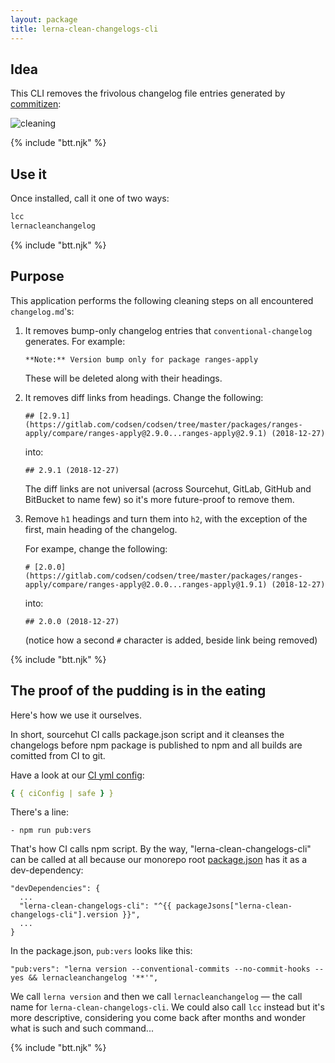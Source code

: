```yaml
---
layout: package
title: lerna-clean-changelogs-cli
---
```


## Idea

This CLI removes the frivolous changelog file entries generated by [commitizen](https://www.npmjs.com/package/git-cz):

![cleaning](/images/package-lerna-clean-changelogs-deleted.png)

{% include "btt.njk" %}

## Use it

Once installed, call it one of two ways:

```bash
lcc
lernacleanchangelog
```

{% include "btt.njk" %}

## Purpose

This application performs the following cleaning steps on all encountered `changelog.md`'s:

1. It removes bump-only changelog entries that `conventional-changelog` generates. For example:

   ```
   **Note:** Version bump only for package ranges-apply
   ```

   These will be deleted along with their headings.

2. It removes diff links from headings. Change the following:

   ```
   ## [2.9.1](https://gitlab.com/codsen/codsen/tree/master/packages/ranges-apply/compare/ranges-apply@2.9.0...ranges-apply@2.9.1) (2018-12-27)
   ```

   into:

   ```
   ## 2.9.1 (2018-12-27)
   ```

   The diff links are not universal (across Sourcehut, GitLab, GitHub and BitBucket to name few) so it's more future-proof to remove them.

3. Remove `h1` headings and turn them into `h2`, with the exception of the first, main heading of the changelog.

   For exampe, change the following:

   ```
   # [2.0.0](https://gitlab.com/codsen/codsen/tree/master/packages/ranges-apply/compare/ranges-apply@2.0.0...ranges-apply@1.9.1) (2018-12-27)
   ```

   into:

   ```
   ## 2.0.0 (2018-12-27)
   ```

   (notice how a second `#` character is added, beside link being removed)

{% include "btt.njk" %}

## The proof of the pudding is in the eating

Here's how we use it ourselves.

In short, sourcehut CI calls package.json script and it cleanses the changelogs before npm package is published to npm and all builds are comitted from CI to git.

Have a look at our [CI yml config](https://github.com/codsen/codsen/blob/main/.semaphore/semaphore.yml):

```yml
{ { ciConfig | safe } }
```

There's a line:

```
- npm run pub:vers
```

That's how CI calls npm script. By the way, "lerna-clean-changelogs-cli" can be called at all because our monorepo root [package.json](https://github.com/codsen/codsen/blob/main/package.json) has it as a dev-dependency:

```
"devDependencies": {
  ...
  "lerna-clean-changelogs-cli": "^{{ packageJsons["lerna-clean-changelogs-cli"].version }}",
  ...
}
```

In the package.json, `pub:vers` looks like this:

```
"pub:vers": "lerna version --conventional-commits --no-commit-hooks --yes && lernacleanchangelog '**'",
```

We call `lerna version` and then we call `lernacleanchangelog` — the call name for `lerna-clean-changelogs-cli`. We could also call `lcc` instead but it's more descriptive, considering you come back after months and wonder what is such and such command...

{% include "btt.njk" %}
